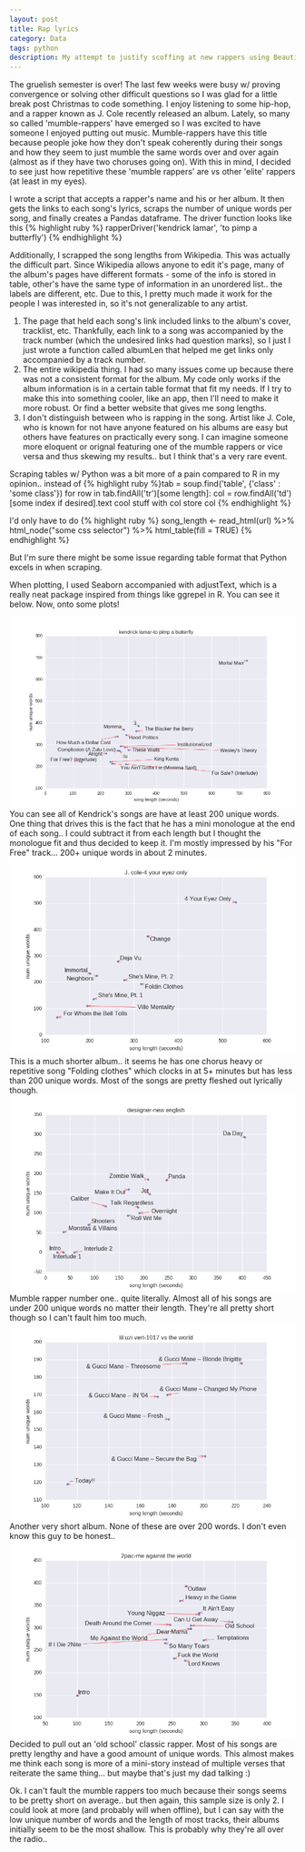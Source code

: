 ```yaml
---
layout: post
title: Rap lyrics
category: Data
tags: python
description: My attempt to justify scoffing at new rappers using Beautiful Soup
---
```


The gruelish semester is over! The last few weeks were busy w/ proving convergence or solving other difficult questions so I was 
glad for a little break post Christmas to code something. I enjoy listening to some hip-hop, and a rapper known as J. Cole recently
released an album. Lately, so many so called 'mumble-rappers' have emerged so I was excited to have someone I enjoyed putting out music.
Mumble-rappers have this title because people joke how they don't speak coherently during their songs and how they seem to just mumble
the same words over and over again (almost as if they have two choruses going on). With this in mind, I decided to see just how
repetitive these 'mumble rappers' are vs other 'elite' rappers (at least in my eyes). 

I wrote a script that accepts a rapper's name and his or her album. It then gets the links to each song's lyrics, scraps the number of unique words per song, and finally creates a Pandas dataframe. The driver function looks like this
{% highlight ruby %} rapperDriver('kendrick lamar', 'to pimp a butterfly') {% endhighlight %}

Additionally, I scrapped the song lengths from Wikipedia. This was actually the difficult part.
Since Wikipedia allows anyone to edit it's page, many of the album's pages have different formats - some of the info is stored in table, other's 
have the same type of information in an unordered list.. the labels are different, etc. Due to this, I pretty much made it work for the people
I was interested in, so it's not generalizable to any artist. 

1. The page that held each song's link included links to the album's cover, tracklist, etc. Thankfully, each link to a song
was accompanied by the track number (which the undesired links had question marks), so I just I just wrote a function called albumLen that helped me get links only accompanied by a track number.
2. The entire wikipedia thing. I had so many issues come up because there was not a consistent format for the album. My code only works if the album information is in a certain table format that fit my needs. If I try to make this into something cooler, like an app, then I'll need to make it more robust. Or find a better website that gives me song lengths.
3. I don't distinguish between who is rapping in the song. Artist like J. Cole, who is known for not have anyone featured on his albums are easy but others have features on practically every song. I can imagine someone more eloquent or orignal featuring one of the mumble rappers or vice versa and thus skewing my results.. but I think that's a very rare event.

Scraping tables w/ Python was a bit more of a pain compared to R in my opinion.. instead of 
{% highlight ruby %}tab = soup.find('table', {'class' : 'some class'})
for row in tab.findAll('tr')[some length]:
  col = row.findAll('td')[some index if desired].text
  cool stuff with col
  store col
{% endhighlight %}

I'd only have to do 
{% highlight ruby %} song_length <- read_html(url) %>% 
                html_node("some css selector") %>% 
                html_table(fill = TRUE)
{% endhighlight %}

But I'm sure there might be some issue regarding table format that Python excels in when scraping.

When plotting, I used Seaborn accompanied with adjustText, which is a really neat package inspired from
things like ggrepel in R. You can see it below. Now, onto some plots!

![png](/ipynb/rappers_pics/kendrick.png)
You can see all of Kendrick's songs are have at least 200 unique words. One thing that drives this is the fact that he has a mini monologue at the end of each song.. I could subtract it from each length but I thought the monologue fit and thus decided to keep it. I'm mostly impressed by his "For Free" track... 200+ unique words in about 2 minutes.
![png](/ipynb/rappers_pics/cole.png)
This is a much shorter album.. it seems he has one chorus heavy or repetitive song "Folding clothes" which clocks in at 5+ minutes but has less than 200 unique words. Most of the songs are pretty fleshed out lyrically though.
![png](/ipynb/rappers_pics/desiigner.png)
Mumble rapper number one.. quite literally. Almost all of his songs are under 200 unique words no matter their length. They're all pretty short though so I can't fault him too much.
![png](/ipynb/rappers_pics/lilUzi.png)
Another very short album. None of these are over 200 words. I don't even know this guy to be honest..
![png](/ipynb/rappers_pics/2pac.png)
Decided to pull out an 'old school' classic rapper. Most of his songs are pretty lengthy and have a good amount of unique words. This almost makes me think each song is more of a mini-story instead of multiple verses that reiterate the same thing... but maybe that's just my dad talking :)

Ok. I can't fault the mumble rappers too much because their songs seems to be pretty short on average.. but then again, this sample size is only 2. I could look at more (and probably will when offline), but I can say with the low unique number of words and the length of most tracks, their albums initially seem to be the most shallow. This is probably why they're all over the radio..



